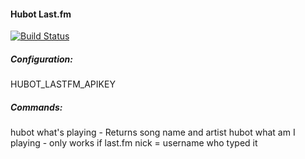 #### Hubot Last.fm

[![Build Status](https://travis-ci.org/windhamdavid/hubot-last-fm.png)](https://travis-ci.org/windhamdavid/hubot-last-fm)


##### Configuration:
HUBOT_LASTFM_APIKEY

##### Commands:
hubot what's <last FM user> playing  - Returns song name and artist
hubot what am I playing - only works if last.fm nick = username who typed it
